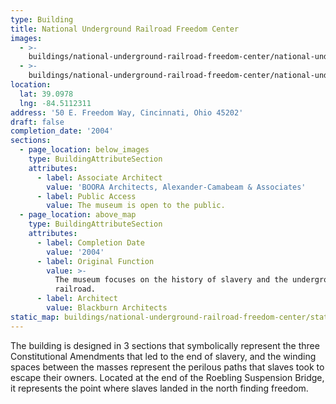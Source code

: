 ```yaml
---
type: Building
title: National Underground Railroad Freedom Center
images:
  - >-
    buildings/national-underground-railroad-freedom-center/national-underground-railroad-freedom-center-0_op9l9g
  - >-
    buildings/national-underground-railroad-freedom-center/national-underground-railroad-freedom-center-1_xre21z
location:
  lat: 39.0978
  lng: -84.5112311
address: '50 E. Freedom Way, Cincinnati, Ohio 45202'
draft: false
completion_date: '2004'
sections:
  - page_location: below_images
    type: BuildingAttributeSection
    attributes:
      - label: Associate Architect
        value: 'BOORA Architects, Alexander-Camabeam & Associates'
      - label: Public Access
        value: The museum is open to the public.
  - page_location: above_map
    type: BuildingAttributeSection
    attributes:
      - label: Completion Date
        value: '2004'
      - label: Original Function
        value: >-
          The museum focuses on the history of slavery and the underground
          railroad.
      - label: Architect
        value: Blackburn Architects
static_map: buildings/national-underground-railroad-freedom-center/static-map_unfmc4
---
```


The building is designed in 3 sections that symbolically represent the three Constitutional Amendments that led to the end of slavery, and the winding spaces between the masses represent the perilous paths that slaves took to escape their owners. Located at the end of the Roebling Suspension Bridge, it represents the point where slaves landed in the north finding freedom.
